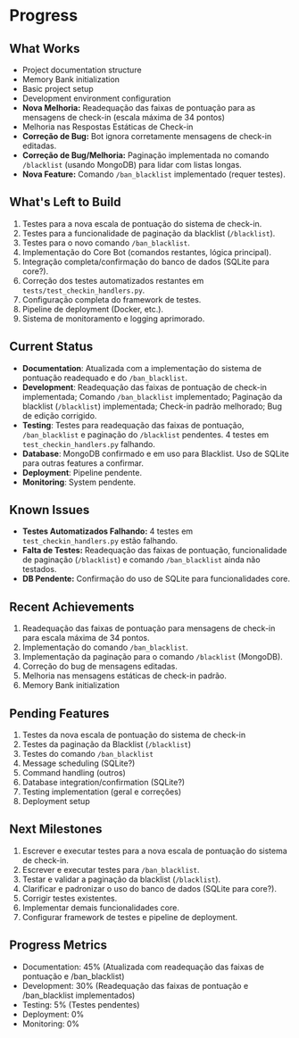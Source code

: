 # Progress

## What Works
- Project documentation structure
- Memory Bank initialization
- Basic project setup
- Development environment configuration
- **Nova Melhoria:** Readequação das faixas de pontuação para as mensagens de check-in (escala máxima de 34 pontos)
- Melhoria nas Respostas Estáticas de Check-in
- **Correção de Bug:** Bot ignora corretamente mensagens de check-in editadas.
- **Correção de Bug/Melhoria:** Paginação implementada no comando `/blacklist` (usando MongoDB) para lidar com listas longas.
- **Nova Feature:** Comando `/ban_blacklist` implementado (requer testes).

## What's Left to Build
1. Testes para a nova escala de pontuação do sistema de check-in.
2. Testes para a funcionalidade de paginação da blacklist (`/blacklist`).
3. Testes para o novo comando `/ban_blacklist`.
4. Implementação do Core Bot (comandos restantes, lógica principal).
5. Integração completa/confirmação do banco de dados (SQLite para core?).
6. Correção dos testes automatizados restantes em `tests/test_checkin_handlers.py`.
7. Configuração completa do framework de testes.
8. Pipeline de deployment (Docker, etc.).
9. Sistema de monitoramento e logging aprimorado.

## Current Status
- **Documentation**: Atualizada com a implementação do sistema de pontuação readequado e do `/ban_blacklist`.
- **Development**: Readequação das faixas de pontuação de check-in implementada; Comando `/ban_blacklist` implementado; Paginação da blacklist (`/blacklist`) implementada; Check-in padrão melhorado; Bug de edição corrigido.
- **Testing**: Testes para readequação das faixas de pontuação, `/ban_blacklist` e paginação do `/blacklist` pendentes. 4 testes em `test_checkin_handlers.py` falhando.
- **Database**: MongoDB confirmado e em uso para Blacklist. Uso de SQLite para outras features a confirmar.
- **Deployment**: Pipeline pendente.
- **Monitoring**: System pendente.

## Known Issues
- **Testes Automatizados Falhando:** 4 testes em `test_checkin_handlers.py` estão falhando.
- **Falta de Testes:** Readequação das faixas de pontuação, funcionalidade de paginação (`/blacklist`) e comando `/ban_blacklist` ainda não testados.
- **DB Pendente:** Confirmação do uso de SQLite para funcionalidades core.

## Recent Achievements
1. Readequação das faixas de pontuação para mensagens de check-in para escala máxima de 34 pontos.
2. Implementação do comando `/ban_blacklist`.
3. Implementação da paginação para o comando `/blacklist` (MongoDB).
4. Correção do bug de mensagens editadas.
5. Melhoria nas mensagens estáticas de check-in padrão.
6. Memory Bank initialization

## Pending Features
1. Testes da nova escala de pontuação do sistema de check-in
2. Testes da paginação da Blacklist (`/blacklist`)
3. Testes do comando `/ban_blacklist`
4. Message scheduling (SQLite?)
5. Command handling (outros)
6. Database integration/confirmation (SQLite?)
7. Testing implementation (geral e correções)
8. Deployment setup

## Next Milestones
1. Escrever e executar testes para a nova escala de pontuação do sistema de check-in.
2. Escrever e executar testes para `/ban_blacklist`.
3. Testar e validar a paginação da blacklist (`/blacklist`).
4. Clarificar e padronizar o uso do banco de dados (SQLite para core?).
5. Corrigir testes existentes.
6. Implementar demais funcionalidades core.
7. Configurar framework de testes e pipeline de deployment.

## Progress Metrics
- Documentation: 45% (Atualizada com readequação das faixas de pontuação e /ban_blacklist)
- Development: 30% (Readequação das faixas de pontuação e /ban_blacklist implementados)
- Testing: 5% (Testes pendentes)
- Deployment: 0%
- Monitoring: 0% 